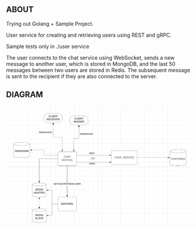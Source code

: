 ## ABOUT

Trying out Golang + Sample Project.

User service for creating and retrieving users using REST and gRPC.

Sample tests only in ./user service

The user connects to the chat service using WebSocket, sends a new message to another user, which is stored in MongoDB, and the last 50 messages between two users are stored in Redis.
The subsequent message is sent to the recipient if they are also connected to the server.

## DIAGRAM
![Alt text](./doc/diagram.png?raw=true "High level diagram")
